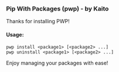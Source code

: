     
### Pip With Packages (pwp) - by Kaito
  
Thanks for installing PWP!
  
#### Usage:
    pwp install <package1> [<package2> ...]
    pwp uninstall <package1> [<package2> ...]
  
Enjoy managing your packages with ease!